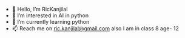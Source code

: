 - 👋 Hello, I’m RicKanjilal
- 👀 I’m interested in AI in python
- 🌱 I’m currently learning python
- 📫 Reach me on ric.kanjilal@gmail.com
also I am in class 8 age- 12
